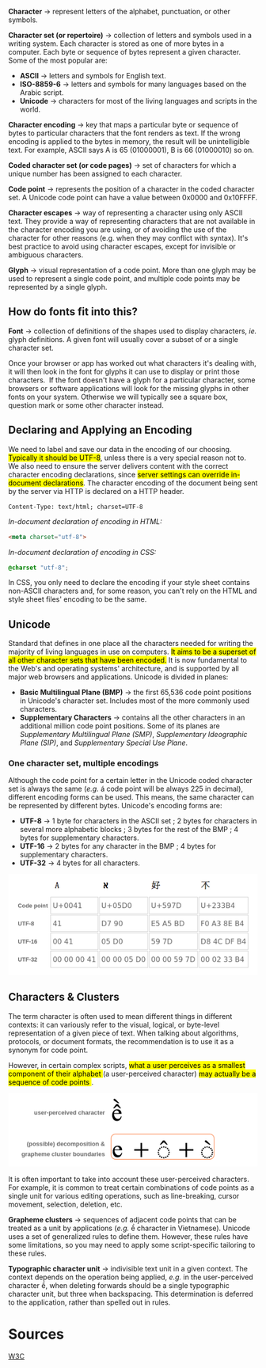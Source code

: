 __Character__ → represent letters of the alphabet, punctuation, or other symbols.

__Character set (or repertoire)__ → collection of letters and symbols used in a writing system. Each character is stored as one of more bytes in a computer. Each byte or sequence of bytes represent a given character. Some of the most popular are:
- __ASCII__ → letters and symbols for English text.
- __ISO-8859-6__ → letters and symbols for many languages based on the Arabic script.
- __Unicode__ → characters for most of the living languages and scripts in the world.

__Character encoding__ → key that maps a particular byte or sequence of bytes to particular characters that the font renders as text. If the wrong encoding is applied to the bytes in memory, the result will be unintelligible text. For example, ASCII says A is 65 (01000001), B is 66 (01000010) so on.

__Coded character set (or code pages)__ → set of characters for which a unique number has been assigned to each character.

__Code point__ → represents the position of a character in the coded character set. A Unicode code point can have a value between 0x0000 and 0x10FFFF.

__Character escapes__ → way of representing a character using only ASCII text. They provide a way of representing characters that are not available in the character encoding you are using, or of avoiding the use of the character for other reasons (e.g. when they may conflict with syntax). It's best practice to avoid using character escapes, except for invisible or ambiguous characters.

__Glyph__ → visual representation of a code point. More than one glyph may be used to represent a single code point, and multiple code points may be represented by a single glyph.

## How do fonts fit into this?
__Font__ → collection of definitions of the shapes used to display characters, *ie.* glyph definitions. A given font will usually cover a subset of or a single character set.

Once your browser or app has worked out what characters it's dealing with, it will then look in the font for glyphs it can use to display or print those characters.  If the font doesn't have a glyph for a particular character, some browsers or software applications will look for the missing glyphs in other fonts on your system. Otherwise we will typically see a square box, question mark or some other character instead.

## Declaring and Applying an Encoding
We need to label and save our data in the encoding of our choosing. <mark>Typically it should be UTF-8</mark>, unless there is a very special reason not to.
We also need to ensure the server delivers content with the correct character encoding declarations, since <mark>server settings can override in-document declarations</mark>. The character encoding of the document being sent by the server via HTTP is declared on a HTTP header.
```
Content-Type: text/html; charset=UTF-8
```

_In-document declaration of encoding in HTML:_
```html
<meta charset="utf-8">
```

_In-document declaration of encoding in CSS:_
```css
@charset "utf-8";
```
In CSS, you only need to declare the encoding if your style sheet contains non-ASCII characters and, for some reason, you can't rely on the HTML and style sheet files' encoding to be the same.

## Unicode
Standard that defines in one place all the characters needed for writing the majority of living languages in use on computers. <mark>It aims to be a superset of all other character sets that have been encoded.</mark> It is now fundamental to the Web's and operating systems' architecture, and is supported by all major web browsers and applications.
Unicode is divided in planes:
- __Basic Multilingual Plane (BMP)__ → the first 65,536 code point positions in Unicode's character set. Includes most of the more commonly used characters.
- __Supplementary Characters__ → contains all the other characters in an additional million code point positions. Some of its planes are *Supplementary Multilingual Plane (SMP)*, *Supplementary Ideographic Plane (SIP)*, and *Supplementary Special Use Plane*.

### One character set, multiple encodings
Although the code point for a certain letter in the Unicode coded character set is always the same (*e.g.* á code point will be always 225 in decimal), different encoding forms can be used. This means, the same character can be represented by different bytes. Unicode's encoding forms are:
- __UTF-8__ → 1 byte for characters in the ASCII set ; 2 bytes for characters in several more alphabetic blocks ; 3 bytes for the rest of the BMP ; 4 bytes for supplementary characters.
- __UTF-16__ → 2 bytes for any character in the BMP ; 4 bytes for supplementary characters.
- __UTF-32__ → 4 bytes for all characters.

![codes for a character in different encodings](../_assets/cs_characterencodings-1.png)

## Characters & Clusters
The term character is often used to mean different things in different contexts: it can variously refer to the visual, logical, or byte-level representation of a given piece of text. When talking about algorithms, protocols, or document formats, the recommendation is to use it as a synonym for code point.

However, in certain complex scripts, <mark>
  what a user perceives as a smallest component of their alphabet
</mark> (a user-perceived character) <mark>
  may actually be a sequence of code points
</mark>.

![user-perceived character vs. possible decomposition](../_assets/cs_characterencodings-2.png)

It is often important to take into account these user-perceived characters. For example, it is common to treat certain combinations of code points as a single unit for various editing operations, such as line-breaking, cursor movement, selection, deletion, etc. 

__Grapheme clusters__ → sequences of adjacent code points that can be treated as a unit by applications (*e.g.* ề character in Vietnamese). Unicode uses a set of generalized rules to define them. However, these rules have some limitations, so you may need to apply some script-specific tailoring to these rules.

__Typographic character unit__ → indivisible text unit in a given context. The context depends on the operation being applied, *e.g.* in the user-perceived character ề, when deleting forwards should be a single typographic character unit, but three when backspacing. This determination is deferred to the application, rather than spelled out in rules.

# Sources
[W3C](https://www.w3.org/)